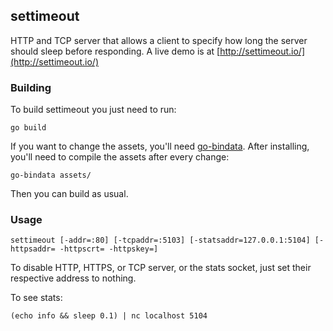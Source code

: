 ## settimeout

HTTP and TCP server that allows a client to specify how long the server should
sleep before responding. A live demo is at [http://settimeout.io/](http://settimeout.io/)

### Building

To build settimeout you just need to run:
```
go build
```

If you want to change the assets, you'll need [go-bindata](http://github.com/jteeuwen/go-bindata/).
After installing, you'll need to compile the assets after every change:
```
go-bindata assets/
```
Then you can build as usual.

### Usage

```
settimeout [-addr=:80] [-tcpaddr=:5103] [-statsaddr=127.0.0.1:5104] [-httpsaddr= -httpscrt= -httpskey=]
```
To disable HTTP, HTTPS, or TCP server, or the stats socket, just set their respective address to nothing.

To see stats:
```
(echo info && sleep 0.1) | nc localhost 5104
```
